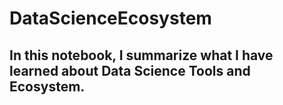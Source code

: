 # DataScienceEcosystem
## In this notebook, I summarize what I have learned about Data Science Tools and Ecosystem.

